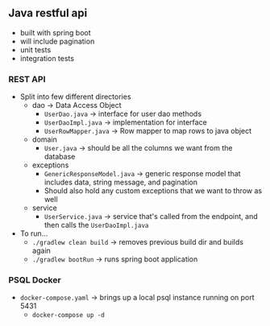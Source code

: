 ## Java restful api
- built with spring boot
- will include pagination
- unit tests
- integration tests

### REST API
- Split into few different directories
    - dao -> Data Access Object
        - `UserDao.java` -> interface for user dao methods
        - `UserDaoImpl.java` -> implementation for interface
        - `UserRowMapper.java` -> Row mapper to map rows to java object
    - domain
        - `User.java` -> should be all the columns we want from the database
    - exceptions
        - `GenericResponseModel.java` -> generic response model that includes data, string message, and pagination
        - Should also hold any custom exceptions that we want to throw as well
    - service
        - `UserService.java` -> service that's called from the endpoint, and then calls the `UserDaoImpl.java`
- To run...
    - `./gradlew clean build` -> removes previous build dir and builds again
    - `./gradlew bootRun` -> runs spring boot application

### PSQL Docker
- `docker-compose.yaml` -> brings up a local psql instance running on port 5431
    - `docker-compose up -d`
